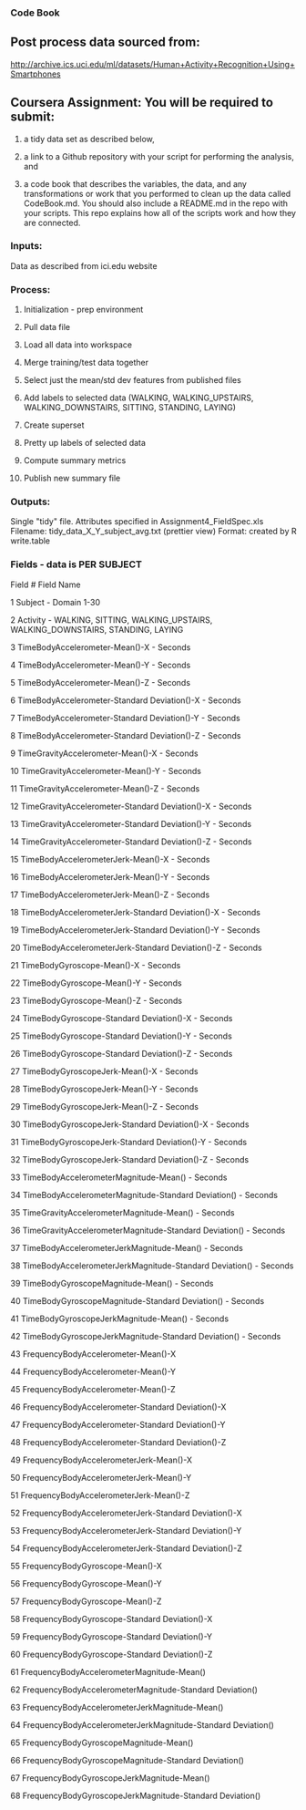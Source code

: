 ### Code Book

## Post process data sourced from: 
http://archive.ics.uci.edu/ml/datasets/Human+Activity+Recognition+Using+Smartphones

## Coursera Assignment: You will be required to submit: 

1) a tidy data set as described below, 

2) a link to a Github repository with your script for performing the analysis, and 

3) a code book that describes the variables, the data, and any transformations or work that you performed to clean up the data called CodeBook.md. You should also include a README.md in the repo with your scripts. This repo explains how all of the scripts work and how they are connected.

### Inputs:
Data as described from ici.edu website

### Process:
1) Initialization - prep environment

2) Pull data file

3) Load all data into workspace

4) Merge training/test data together

5) Select just the mean/std dev features from published files

6) Add labels to selected data (WALKING, WALKING_UPSTAIRS, WALKING_DOWNSTAIRS, SITTING, STANDING, LAYING)

7) Create superset

8) Pretty up labels of selected data

9) Compute summary metrics

10) Publish new summary file

### Outputs:
Single "tidy" file.  Attributes specified in Assignment4_FieldSpec.xls
Filename: tidy_data_X_Y_subject_avg.txt (prettier view)
Format: created by R write.table

### Fields - data is PER SUBJECT
Field #	Field Name

1				Subject		- Domain 1-30

2				Activity  - WALKING, SITTING, WALKING_UPSTAIRS, WALKING_DOWNSTAIRS, STANDING, LAYING

3				TimeBodyAccelerometer-Mean()-X - Seconds

4				TimeBodyAccelerometer-Mean()-Y - Seconds

5	      TimeBodyAccelerometer-Mean()-Z - Seconds

6	      TimeBodyAccelerometer-Standard Deviation()-X - Seconds

7	      TimeBodyAccelerometer-Standard Deviation()-Y - Seconds

8	      TimeBodyAccelerometer-Standard Deviation()-Z - Seconds

9	      TimeGravityAccelerometer-Mean()-X - Seconds

10	    TimeGravityAccelerometer-Mean()-Y - Seconds

11	    TimeGravityAccelerometer-Mean()-Z - Seconds

12	    TimeGravityAccelerometer-Standard Deviation()-X - Seconds

13	    TimeGravityAccelerometer-Standard Deviation()-Y - Seconds

14	    TimeGravityAccelerometer-Standard Deviation()-Z - Seconds

15	    TimeBodyAccelerometerJerk-Mean()-X - Seconds

16	    TimeBodyAccelerometerJerk-Mean()-Y - Seconds

17      TimeBodyAccelerometerJerk-Mean()-Z - Seconds

18	    TimeBodyAccelerometerJerk-Standard Deviation()-X - Seconds

19	    TimeBodyAccelerometerJerk-Standard Deviation()-Y - Seconds

20	    TimeBodyAccelerometerJerk-Standard Deviation()-Z - Seconds

21	    TimeBodyGyroscope-Mean()-X - Seconds

22	    TimeBodyGyroscope-Mean()-Y - Seconds

23	    TimeBodyGyroscope-Mean()-Z - Seconds

24	    TimeBodyGyroscope-Standard Deviation()-X - Seconds

25	    TimeBodyGyroscope-Standard Deviation()-Y - Seconds

26	    TimeBodyGyroscope-Standard Deviation()-Z - Seconds

27	    TimeBodyGyroscopeJerk-Mean()-X - Seconds

28	    TimeBodyGyroscopeJerk-Mean()-Y - Seconds

29	    TimeBodyGyroscopeJerk-Mean()-Z - Seconds

30	    TimeBodyGyroscopeJerk-Standard Deviation()-X - Seconds

31	    TimeBodyGyroscopeJerk-Standard Deviation()-Y - Seconds

32	    TimeBodyGyroscopeJerk-Standard Deviation()-Z - Seconds

33	    TimeBodyAccelerometerMagnitude-Mean() - Seconds

34	    TimeBodyAccelerometerMagnitude-Standard Deviation() - Seconds

35	    TimeGravityAccelerometerMagnitude-Mean() - Seconds

36	    TimeGravityAccelerometerMagnitude-Standard Deviation() - Seconds

37	    TimeBodyAccelerometerJerkMagnitude-Mean() - Seconds

38	    TimeBodyAccelerometerJerkMagnitude-Standard Deviation() - Seconds

39	    TimeBodyGyroscopeMagnitude-Mean() - Seconds

40	    TimeBodyGyroscopeMagnitude-Standard Deviation() - Seconds

41	    TimeBodyGyroscopeJerkMagnitude-Mean() - Seconds

42	    TimeBodyGyroscopeJerkMagnitude-Standard Deviation() - Seconds

43    	FrequencyBodyAccelerometer-Mean()-X 

44	    FrequencyBodyAccelerometer-Mean()-Y

45	    FrequencyBodyAccelerometer-Mean()-Z 

46	    FrequencyBodyAccelerometer-Standard Deviation()-X 

47	    FrequencyBodyAccelerometer-Standard Deviation()-Y

48	    FrequencyBodyAccelerometer-Standard Deviation()-Z

49	    FrequencyBodyAccelerometerJerk-Mean()-X

50	    FrequencyBodyAccelerometerJerk-Mean()-Y

51	    FrequencyBodyAccelerometerJerk-Mean()-Z

52	    FrequencyBodyAccelerometerJerk-Standard Deviation()-X

53	    FrequencyBodyAccelerometerJerk-Standard Deviation()-Y

54	    FrequencyBodyAccelerometerJerk-Standard Deviation()-Z

55	    FrequencyBodyGyroscope-Mean()-X

56	    FrequencyBodyGyroscope-Mean()-Y

57    	FrequencyBodyGyroscope-Mean()-Z

58	    FrequencyBodyGyroscope-Standard Deviation()-X

59	    FrequencyBodyGyroscope-Standard Deviation()-Y

60	    FrequencyBodyGyroscope-Standard Deviation()-Z

61	    FrequencyBodyAccelerometerMagnitude-Mean()

62	    FrequencyBodyAccelerometerMagnitude-Standard Deviation()

63	    FrequencyBodyAccelerometerJerkMagnitude-Mean()

64	    FrequencyBodyAccelerometerJerkMagnitude-Standard Deviation()

65	    FrequencyBodyGyroscopeMagnitude-Mean()

66	    FrequencyBodyGyroscopeMagnitude-Standard Deviation()

67	    FrequencyBodyGyroscopeJerkMagnitude-Mean()

68	    FrequencyBodyGyroscopeJerkMagnitude-Standard Deviation()

